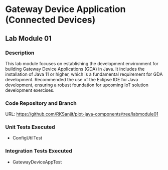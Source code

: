# Gateway Device Application (Connected Devices)

## Lab Module 01


### Description

This lab module focuses on establishing the development environment for building Gateway Device Applications (GDA) in Java. It includes the installation of Java 11 or higher, which is a fundamental requirement for GDA development. Recommended the use of the Eclipse IDE for Java development, ensuring a robust foundation for upcoming IoT solution development exercises.

### Code Repository and Branch


URL: https://github.com/RKSanjit/piot-java-components/tree/labmodule01



### Unit Tests Executed

- ConfigUtilTest


### Integration Tests Executed

- GatewayDeviceAppTest


